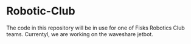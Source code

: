 # Robotic-Club
The code in this repository will be in use for one of Fisks Robotics Club teams. Currentyl, we are working on the waveshare jetbot.
